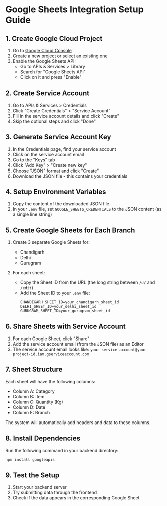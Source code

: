 # Google Sheets Integration Setup Guide

## 1. Create Google Cloud Project

1. Go to [Google Cloud Console](https://console.cloud.google.com/)
2. Create a new project or select an existing one
3. Enable the Google Sheets API:
   - Go to APIs & Services > Library
   - Search for "Google Sheets API"
   - Click on it and press "Enable"

## 2. Create Service Account

1. Go to APIs & Services > Credentials
2. Click "Create Credentials" > "Service Account"
3. Fill in the service account details and click "Create" 
4. Skip the optional steps and click "Done"

## 3. Generate Service Account Key

1. In the Credentials page, find your service account
2. Click on the service account email
3. Go to the "Keys" tab
4. Click "Add Key" > "Create new key"
5. Choose "JSON" format and click "Create"
6. Download the JSON file - this contains your credentials

## 4. Setup Environment Variables

1. Copy the content of the downloaded JSON file
2. In your `.env` file, set `GOOGLE_SHEETS_CREDENTIALS` to the JSON content (as a single line string)

## 5. Create Google Sheets for Each Branch

1. Create 3 separate Google Sheets for:
   - Chandigarh
   - Delhi
   - Gurugram

2. For each sheet:
   - Copy the Sheet ID from the URL (the long string between `/d/` and `/edit`)
   - Add the Sheet ID to your `.env` file:
     ```
     CHANDIGARH_SHEET_ID=your_chandigarh_sheet_id
     DELHI_SHEET_ID=your_delhi_sheet_id
     GURUGRAM_SHEET_ID=your_gurugram_sheet_id
     ```

## 6. Share Sheets with Service Account

1. For each Google Sheet, click "Share"
2. Add the service account email (from the JSON file) as an Editor
3. The service account email looks like: `your-service-account@your-project-id.iam.gserviceaccount.com`

## 7. Sheet Structure

Each sheet will have the following columns:
- Column A: Category
- Column B: Item
- Column C: Quantity (Kg)
- Column D: Date
- Column E: Branch

The system will automatically add headers and data to these columns.

## 8. Install Dependencies

Run the following command in your backend directory:
```bash
npm install googleapis
```

## 9. Test the Setup

1. Start your backend server
2. Try submitting data through the frontend
3. Check if the data appears in the corresponding Google Sheet